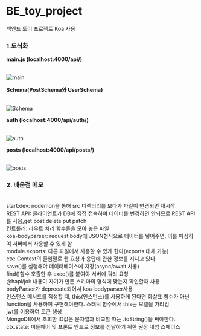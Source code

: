 # BE_toy_project

백엔드 토이 프로젝트
Koa 사용 

### 1.도식화

**main.js (localhost:4000/api/)**

<br> ![main](https://user-images.githubusercontent.com/59908043/137437457-b9fb8822-2350-4934-aeae-e297844f3b34.PNG)

**Schema(PostSchema와 UserSchema)**

<br> ![Schema](https://user-images.githubusercontent.com/59908043/137437752-4e8f80f3-cc92-470d-8fa3-bb4b2c0132e1.PNG)

**auth (localhost:4000/api/auth/)**

<br> ![auth](https://user-images.githubusercontent.com/59908043/137437908-b7cf4af3-f0f7-453e-ac81-e6aa92aefdb4.PNG)

**posts (localhost:4000/api/posts/)**

<br> ![posts](https://user-images.githubusercontent.com/59908043/137437923-cbeb357b-1520-4489-b1cf-acc5b1c6bff9.PNG) 

### 2. 배운점 메모
<br>start:dev: nodemon을 통해 src 디렉터리를 보다가 파일이 변경되면 재시작
<br>REST API: 클라이언트가 DB에 직접 접속하여 데이터를 변경하면 안되므로 REST API를 사용,get post delete put patch 
<br>컨트롤러: 라우트 처리 함수들을 모아 놓은 파일
<br>koa-bodyparser: request body에 JSON형식으로 데이터를 넣어주면, 이를 파싱하여 서버에서 사용할 수 있게 함
<br>module.exports: 다른 파일에서 사용할 수 있게 한다(exports 대체 가능)
<br>ctx: Context의 줄임말로 웹 요청과 응답에 관한 정보를 지니고 있다
<br>save()를 실행해야 데이터베이스에 저장(async/await 사용)
<br>find()함수 호출한 후 exec()를 붙여야 서버에 쿼리 요청
<br>@hapi/joi: 내용이 자기가 만든 스키마의 형식에 맞는지 확인할때 사용
<br>bodyParser가 deprecate되어서 koa-bodyparser사용
<br>인스턴스 메서드를 작성할 때, this(인스턴스)를 사용하게 된다면 화살표 함수가 아닌 function을 사용하여 구현해야한다. 스태틱 함수에서 this는 모델을 가리킴
<br>jwt를 이용하여 토큰 생성
<br>MongoDB에서 조회한 ID값은 문자열과 비교할 때는 .toString()을 써야한다.
<br>ctx.state: 미들웨어 및 프론트 엔드로 정보를 전달하기 위한 권장 네임 스페이스